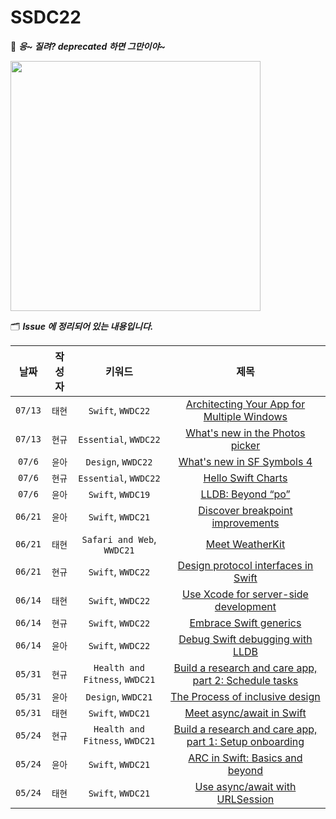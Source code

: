 # SSDC22

🤡 _**응~ 질려? deprecated 하면 그만이야~**_

<img src="https://user-images.githubusercontent.com/69136340/170042427-affafdcb-36de-4932-ae08-b49f56c65891.jpeg" width ="400">

🗂 _**Issue 에 정리되어 있는 내용입니다.**_

| 날짜 | 작성자 | 키워드 | 제목 |
|:--:|:--:|:--:|:--:|
| `07/13` | `태현` | `Swift`, `WWDC22` | [Architecting Your App for Multiple Windows](https://github.com/Secret-Of-SwiftUI/SSDC22/issues/18) |
| `07/13` | `현규` | `Essential`, `WWDC22` | [What's new in the Photos picker](https://github.com/Secret-Of-SwiftUI/SSDC22/issues/17) |
| `07/6` | `윤아` | `Design`, `WWDC22` | [What's new in SF Symbols 4](https://github.com/Secret-Of-SwiftUI/SSDC22/issues/16) |
| `07/6` | `현규` | `Essential`, `WWDC22` | [Hello Swift Charts](https://github.com/Secret-Of-SwiftUI/SSDC22/issues/15) |
| `07/6` | `윤아` | `Swift`, `WWDC19` | [LLDB: Beyond “po”](hhttps://github.com/Secret-Of-SwiftUI/SSDC22/issues/13) |
| `06/21` | `윤아` | `Swift`, `WWDC21` | [Discover breakpoint improvements](https://github.com/Secret-Of-SwiftUI/SSDC22/issues/12) |
| `06/21` | `태현` | `Safari and Web`, `WWDC21` | [Meet WeatherKit](https://github.com/Secret-Of-SwiftUI/SSDC22/issues/11) |
| `06/21` | `현규` | `Swift`, `WWDC22` | [Design protocol interfaces in Swift](https://github.com/Secret-Of-SwiftUI/SSDC22/issues/10) |
| `06/14` | `태현` | `Swift`, `WWDC22` | [Use Xcode for server-side development](https://github.com/Secret-Of-SwiftUI/SSDC22/issues/9) |
| `06/14` | `현규` | `Swift`, `WWDC22` | [Embrace Swift generics](https://github.com/Secret-Of-SwiftUI/SSDC22/issues/8) |
| `06/14` | `윤아` | `Swift`, `WWDC22` | [Debug Swift debugging with LLDB](https://github.com/Secret-Of-SwiftUI/SSDC22/issues/7) |
| `05/31` | `현규` | `Health and Fitness`, `WWDC21` | [Build a research and care app, part 2: Schedule tasks](https://github.com/Secret-Of-SwiftUI/SSDC22/issues/6) |
| `05/31` | `윤아` | `Design`, `WWDC21` | [The Process of inclusive design](https://github.com/Secret-Of-SwiftUI/SSDC22/issues/5) |
| `05/31` | `태현` | `Swift`, `WWDC21` | [Meet async/await in Swift](https://github.com/Secret-Of-SwiftUI/SSDC22/issues/4) |
| `05/24` | `현규` | `Health and Fitness`, `WWDC21` | [Build a research and care app, part 1: Setup onboarding](https://github.com/Secret-Of-SwiftUI/SSDC22/issues/3) |
| `05/24` | `윤아` | `Swift`, `WWDC21` | [ARC in Swift: Basics and beyond](https://github.com/Secret-Of-SwiftUI/SSDC22/issues/2) |
| `05/24` | `태현` | `Swift`, `WWDC21` | [Use async/await with URLSession](https://github.com/Secret-Of-SwiftUI/SSDC22/issues/1) |
